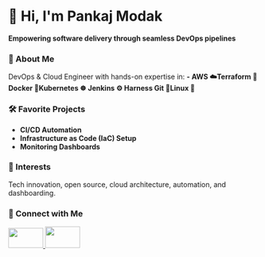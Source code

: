 # 👋 Hi, I'm Pankaj Modak

**Empowering software delivery through seamless DevOps pipelines**

### 🚀 About Me
DevOps & Cloud Engineer with hands-on expertise in:
**- AWS ☁️Terraform 🧱Docker 🐳Kubernetes ☸️ Jenkins ⚙️ Harness Git 🚀Linux 🐧**

### 🛠️ Favorite Projects
- **CI/CD Automation**
- **Infrastructure as Code (IaC) Setup**
- **Monitoring Dashboards**

### 🌱 Interests
Tech innovation, open source, cloud architecture, automation, and dashboarding.

### 🔗 Connect with Me

<a href="https://www.linkedin.com/in/pankaj-modak-57a936365/">
  <img src="https://img.shields.io/badge/LinkedIn-blue?logo=linkedin&style=flat-square" width="70" height="40"/>
</a>
<a href="mailto:pankajmember99@gmail.com">
  <img src="https://img.shields.io/badge/Gmail-D14836?logo=gmail&logoColor=white&style=flat-square" width="70" height="43"/>
</a>

